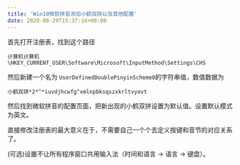```yaml
---
title: 'Win10微软拼音添加小鹤双拼以及其他配置'
date: 2020-08-29T15:37:14+08:00
---
```


首先打开注册表，找到这个路径

```
计算机计算机\HKEY_CURRENT_USER\Software\Microsoft\InputMethod\Settings\CHS
```

然后新建一个名为 `UserDefinedDoublePinyinScheme0`的字符串值，数值数据为

```
小鹤双拼*2*^*iuvdjhcwfg^xmlnpbksqszxkrltvyovt
```

然后找到微软拼音的配置页面，把新出现的小鹤双拼设置为默认值。设置默认模式为英文。

直接修改注册表的最大意义在于，不需要自己一个个去定义按键和音节的对应关系了。

(可选)设置不让所有程序窗口共用输入法（时间和语言 → 语言 → 键盘）。

